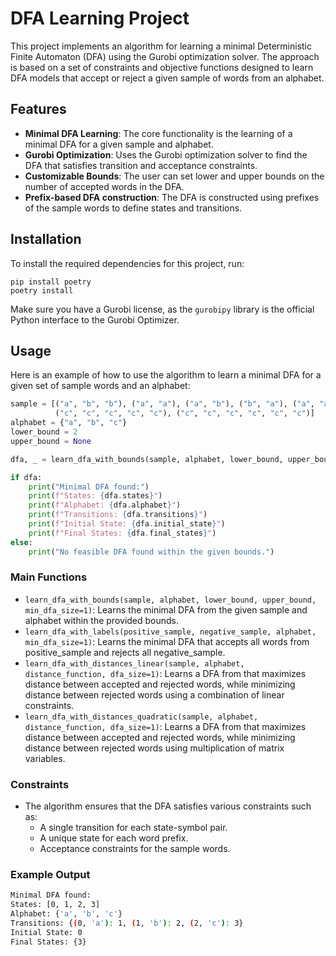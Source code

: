 
# DFA Learning Project

This project implements an algorithm for learning a minimal Deterministic Finite Automaton (DFA) using the Gurobi optimization solver. The approach is based on a set of constraints and objective functions designed to learn DFA models that accept or reject a given sample of words from an alphabet.

## Features

- **Minimal DFA Learning**: The core functionality is the learning of a minimal DFA for a given sample and alphabet.
- **Gurobi Optimization**: Uses the Gurobi optimization solver to find the DFA that satisfies transition and acceptance constraints.
- **Customizable Bounds**: The user can set lower and upper bounds on the number of accepted words in the DFA.
- **Prefix-based DFA construction**: The DFA is constructed using prefixes of the sample words to define states and transitions.
  
## Installation

To install the required dependencies for this project, run:

```
pip install poetry
poetry install
```

Make sure you have a Gurobi license, as the `gurobipy` library is the official Python interface to the Gurobi Optimizer.

## Usage

Here is an example of how to use the algorithm to learn a minimal DFA for a given set of sample words and an alphabet:

```python
sample = [("a", "b", "b"), ("a", "a"), ("a", "b"), ("b", "a"), ("a", "a", "b"), ("b", "a", "b"), ("a", "a", "a"),
          ("c", "c", "c", "c", "c"), ("c", "c", "c", "c", "c", "c")]
alphabet = {"a", "b", "c"}
lower_bound = 2
upper_bound = None

dfa, _ = learn_dfa_with_bounds(sample, alphabet, lower_bound, upper_bound, min_dfa_size=2)

if dfa:
    print("Minimal DFA found:")
    print(f"States: {dfa.states}")
    print(f"Alphabet: {dfa.alphabet}")
    print(f"Transitions: {dfa.transitions}")
    print(f"Initial State: {dfa.initial_state}")
    print(f"Final States: {dfa.final_states}")
else:
    print("No feasible DFA found within the given bounds.")
```

### Main Functions

- `learn_dfa_with_bounds(sample, alphabet, lower_bound, upper_bound, min_dfa_size=1)`: Learns the minimal DFA from the given sample and alphabet within the provided bounds.
- `learn_dfa_with_labels(positive_sample, negative_sample, alphabet, min_dfa_size=1)`: Learns the minimal DFA that accepts all words from positive_sample and rejects all negative_sample.
- `learn_dfa_with_distances_linear(sample, alphabet, distance_function, dfa_size=1)`: Learns a DFA from that maximizes distance between accepted and rejected words, while minimizing distance between rejected words using a combination of linear constraints.
- `learn_dfa_with_distances_quadratic(sample, alphabet, distance_function, dfa_size=1)`: Learns a DFA from that maximizes distance between accepted and rejected words, while minimizing distance between rejected words using multiplication of matrix variables.

### Constraints

- The algorithm ensures that the DFA satisfies various constraints such as:
  - A single transition for each state-symbol pair.
  - A unique state for each word prefix.
  - Acceptance constraints for the sample words.

### Example Output

```bash
Minimal DFA found:
States: [0, 1, 2, 3]
Alphabet: {'a', 'b', 'c'}
Transitions: {(0, 'a'): 1, (1, 'b'): 2, (2, 'c'): 3}
Initial State: 0
Final States: {3}
```
